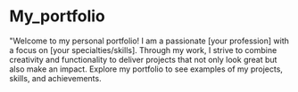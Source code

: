 # My_portfolio
"Welcome to my personal portfolio! I am a passionate [your profession] with a focus on [your specialties/skills]. Through my work, I strive to combine creativity and functionality to deliver projects that not only look great but also make an impact. Explore my portfolio to see examples of my projects, skills, and achievements.
